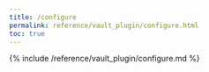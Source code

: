 ```yaml
---
title: /configure
permalink: reference/vault_plugin/configure.html
toc: true
---
```


{% include /reference/vault_plugin/configure.md %}
